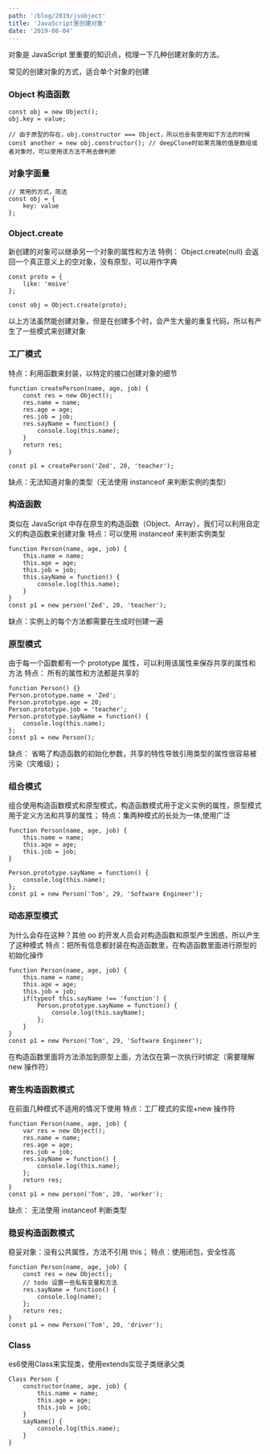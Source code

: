 ```yaml
---
path: '/blog/2019/jsobject'
title: 'JavaScript里创建对象'
date: '2019-08-04'
---
```


对象是 JavaScript 里重要的知识点，梳理一下几种创建对象的方法。

常见的创建对象的方式，适合单个对象的创建

### Object 构造函数

```
const obj = new Object();
obj.key = value;

// 由于原型的存在，obj.constructor === Object，所以也会有使用如下方法的时候
const another = new obj.constructor(); // deepClone时如果克隆的值是数组或者对象时，可以使用该方法不用去做判断
```

### 对象字面量

```
// 常用的方式，简洁
const obj = {
    key: value
};
```

### Object.create
新创建的对象可以继承另一个对象的属性和方法
特例： Object.create(null) 会返回一个真正意义上的空对象，没有原型，可以用作字典
```
const proto = {
    like: 'moive'
};

const obj = Object.create(proto);
```

以上方法虽然能创建对象，但是在创建多个时，会产生大量的重复代码，所以有产生了一些模式来创建对象

### 工厂模式

特点：利用函数来封装，以特定的接口创建对象的细节

```
function createPerson(name, age, job) {
    const res = new Object();
    res.name = name;
    res.age = age;
    res.job = job;
    res.sayName = function() {
        console.log(this.name);
    }
    return res;
}

const p1 = createPerson('Zed', 20, 'teacher');
```

缺点：无法知道对象的类型（无法使用 instanceof 来判断实例的类型）

### 构造函数

类似在 JavaScript 中存在原生的构造函数（Object、Array），我们可以利用自定义的构造函数来创建对象
特点：可以使用 instanceof 来判断实例类型

```
function Person(name, age, job) {
    this.name = name;
    this.age = age;
    this.job = job;
    this.sayName = function() {
        console.log(this.name);
    }
}
const p1 = new person('Zed', 20, 'teacher');
```

缺点：实例上的每个方法都需要在生成时创建一遍

### 原型模式

由于每一个函数都有一个 prototype 属性，可以利用该属性来保存共享的属性和方法
特点： 所有的属性和方法都是共享的

```
function Person() {}
Person.prototype.name = 'Zed';
Person.prototype.age = 20;
Person.prototype.job = 'teacher';
Person.prototype.sayName = function() {
    console.log(this.name);
};
const p1 = new Person();
```

缺点： 省略了构造函数的初始化参数，共享的特性导致引用类型的属性很容易被污染（灾难级）；

### 组合模式

组合使用构造函数模式和原型模式，构造函数模式用于定义实例的属性，原型模式用于定义方法和共享的属性；
特点：集两种模式的长处为一体,使用广泛

```
function Person(name, age, job) {
    this.name = name;
    this.age = age;
    this.job = job;
}

Person.prototype.sayName = function() {
    console.log(this.name);
};
const p1 = new Person('Tom', 29, 'Software Engineer');
```

### 动态原型模式

为什么会存在这种？其他 oo 的开发人员会对构造函数和原型产生困惑，所以产生了这种模式
特点：把所有信息都封装在构造函数里，在构造函数里面进行原型的初始化操作

```
function Person(name, age, job) {
    this.name = name;
    this.age = age;
    this.job = job;
    if(typeof this.sayName !== 'function') {
        Person.prototype.sayName = function() {
            console.log(this.sayName);
        };
    }
}
const p1 = new Person('Tom', 29, 'Software Engineer');
```

在构造函数里面将方法添加到原型上面，方法仅在第一次执行时绑定（需要理解 new 操作符）

### 寄生构造函数模式

在前面几种模式不适用的情况下使用
特点：工厂模式的实现+new 操作符

```
function Person(name, age, job) {
    var res = new Object();
    res.name = name;
    res.age = age;
    res.job = job;
    res.sayName = function() {
        console.log(this.name);
    };
    return res;
}
const p1 = new person('Tom', 20, 'worker');
```

缺点： 无法使用 instanceof 判断类型

### 稳妥构造函数模式

稳妥对象：没有公共属性，方法不引用 this；
特点：使用闭包，安全性高

```
function Person(name, age, job) {
    const res = new Object();
    // todo 设置一些私有变量和方法
    res.sayName = function() {
        console.log(name);
    };
    return res;
}
const p1 = new Person('Tom', 20, 'driver');
```

### Class
es6使用Class来实现类，使用extends实现子类继承父类
```
Class Person {
    constructor(name, age, job) {
        this.name = name;
        this.age = age;
        this.job = job;
    }
    sayName() {
        console.log(this.name);
    }
}
```